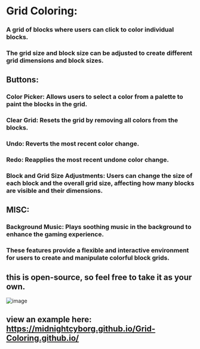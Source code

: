 # Grid Coloring:

### A grid of blocks where users can click to color individual blocks.
### The grid size and block size can be adjusted to create different grid dimensions and block sizes.

## Buttons:
### Color Picker: Allows users to select a color from a palette to paint the blocks in the grid.

### Clear Grid: Resets the grid by removing all colors from the blocks.

### Undo: Reverts the most recent color change.

### Redo: Reapplies the most recent undone color change.

### Block and Grid Size Adjustments: Users can change the size of each block and the overall grid size, affecting how many blocks are visible and their dimensions.

## MISC:
### Background Music: Plays soothing music in the background to enhance the gaming experience.

### These features provide a flexible and interactive environment for users to create and manipulate colorful block grids.

## this is open-source, so feel free to take it as your own.

![image](https://github.com/user-attachments/assets/941f9d4f-56c4-43e9-84d5-9c93805e4cf0)
## view an example here: https://midnightcyborg.github.io/Grid-Coloring.github.io/

